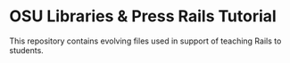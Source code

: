 OSU Libraries & Press Rails Tutorial
====================================

This repository contains evolving files used in support of teaching Rails to
students.
